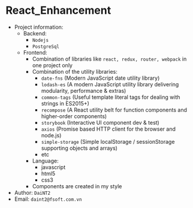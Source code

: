 # React_Enhancement

- Project information: 
  - Backend: 
    - `Nodejs`
    - `PostgreSql`
  - Frontend: 
    - Combination of libraries like `react, redux, router, webpack` in one project only
    - Combination of the utility libraries:
      - `date-fns` (Modern JavaScript date utility library)
      - `lodash-es` (A modern JavaScript utility library delivering modularity, performance & extras)
      - `common-tags` (Useful template literal tags for dealing with strings in ES2015+)
      - `recompose` (A React utility belt for function components and higher-order components)
      - `storybook` (Interactive UI component dev & test)
      - `axios` (Promise based HTTP client for the browser and node.js)
      - `simple-storage` (Simple localStorage / sessionStorage supporting objects and arrays)
      - etc
    - Language:
      - javascript
      - html5
      - css3
    - Components are created in my style
- Author: `DaiNT2`
- Email: `daint2@fsoft.com.vn`
